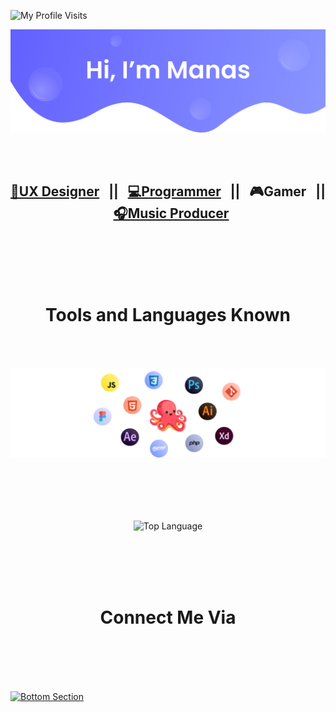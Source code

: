<p align="left"> <img src="https://komarev.com/ghpvc/?username=Manas-P&label=Profile%20views&color=6461FF&style=flat" alt="My Profile Visits" /> </p>

[![Toper Section](./images/upper.svg)](https://manas-p.github.io/About_Me/)

<!-- <a href="https://manas-p.github.io/About_Me/"><img src="./images/upper.svg"></a> -->

<br><br>

<h2 align="center"><a href="https://skynox.tech/"><b>🎨UX Designer</b></a> &nbsp; || &nbsp; <a href="https://github.com/Manas-P"><b>💻Programmer</b></a> &nbsp; || &nbsp; <a><b>🎮Gamer</b></a> &nbsp; || &nbsp; <a href="https://www.youtube.com/watch?v=RYSiexMk7ks&ab_channel=NeonEyez""><b>🎧Music Producer</b></a></h2>

<br><br><br><br>

<h1 align="center"><b>Tools and Languages Known</b></h1>

<br><br>

![Languages and Tools Known](./images/tools.svg)

<br><br><br><br>

<p align="center">
<img align="center" src="https://github-readme-stats.vercel.app/api/top-langs/?username=Manas-P&layout=default&bg_color=ffffff&hide_border=true&card_width=300" alt="Top Language">

<!-- ![Top Langs](https://github-readme-stats.vercel.app/api/top-langs/?username=Manas-P&layout=default&bg_color=EEF4FF&hide_border=true&card_width=450) -->

<!-- <img align="center" src="https://github-readme-stats.vercel.app/api?username=Manas-P&count_private=true&show_icons=true&bg_color=ffffff&hide_border=true&line_height=35&card_width=200" alt="GitHub Status"> -->

<!-- ![Github stats](https://github-readme-stats.vercel.app/api?username=Manas-P&count_private=true&show_icons=true&bg_color=EEF4FF&hide_border=true&line_height=35) -->
</p>

<br><br><br><br>

<h1 align="center"><b>Connect Me Via</b></h1>


<!-- <p align="center">
	<a href="https://github.com/Manas-P"><img src="./images/github.svg" alt="GitHub"/></a>
	<a href="https://www.linkedin.com/in/manas-p-a1b977175/"><img src="./images/linkedin.svg" alt="LinkedIn"/></a>
    <a href="mailto: manas4518pachakkil@gmail.com"><img src="./images/gmail.svg" alt="Gmail"/></a>
	<a href="https://www.facebook.com/people/Manas-E-DM/100006618678078"><img src="./images/facebook.svg" alt="Facebook"/></a>
	<a href="https://www.instagram.com/manaz____/"><img src="./images/instagram.svg" alt="Instagram"/></a>
	<a href="https://www.youtube.com/watch?v=RYSiexMk7ks&ab_channel=NeonEyez"><img src="./images/youtube.svg" alt="Youtube"/></a>
</p> -->

<br><br><br><br>

[![Bottom Section](./images/bottom.svg)](https://manas-p.github.io/About_Me/)
